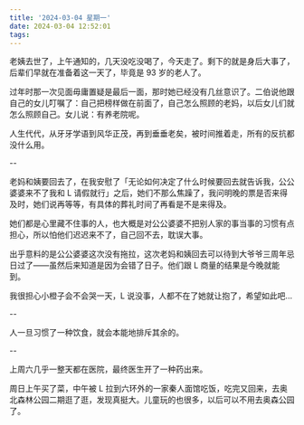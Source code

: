 ```yaml
---
title: '2024-03-04 星期一'
date: 2024-03-04 12:52:01
tags:
---
```


老姨去世了，上午通知的，几天没吃没喝了，今天走了。剩下的就是身后大事了，后辈们早就在准备着这一天了，毕竟是 93 岁的老人了。

过年时那一次见面毋庸置疑是最后一面，那时她已经没有几丝意识了。二伯说他跟自己的女儿叮嘱了：自己把榜样做在前面了，自己怎么照顾的老妈，以后女儿们就怎么照顾自己。女儿说：有养老院呢。

人生代代，从牙牙学语到风华正茂，再到垂垂老矣，被时间推着走，所有的反抗都没什么用。

--

老妈和姨要回去了，在我安慰了「无论如何决定了什么时候要回去就告诉我，公公婆婆来不了我和 L 请假就行」之后，她们不那么焦躁了，我问明晚的票是否来得及时，她们说再等等，有具体的葬礼时间了再看是不是来得及。

她们都是心里藏不住事的人，也大概是对公公婆婆不把别人家的事当事的习惯有点担心，所以怕他们迟迟来不了，自己回不去，耽误大事。

出乎意料的是公公婆婆这次没有拖拉，这次老妈和姨回去可以待到大爷爷三周年忌日过了——虽然后来知道是因为会错了日子。他们跟 L 商量的结果是今晚就能到。

我很担心小橙子会不会哭一天，L 说没事，人都不在了她就让抱了，希望如此吧...

--

人一旦习惯了一种饮食，就会本能地排斥其余的。

--

上周六几乎一整天都在医院，最终医生开了一种药出来。

周日上午买了菜，中午被 L 拉到六环外的一家秦人面馆吃饭，吃完又回来，去奥北森林公园二期逛了逛，发现真挺大。儿童玩的也很多，以后可以不用去奥森公园了。


